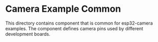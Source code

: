 # Camera Example Common

This directory contains component that is common for esp32-camera examples. The component defines camera pins used by different development boards.  